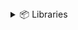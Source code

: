 <details>
<summary>📦 Libraries</summary>
 <a href="https://github.com/jnsougata/aiotube">AioTube</a> - Alternative to YouTube-Public-Data-API v3
 <br>
 <a href="https://github.com/jnsougata/deta">Deta</a> - Async version of Deta cloud Base & Drive SDK
 <br>
 <a href="https://github.com/jnsougata/deta">Discohook</a> - Discord bot framework for serverless apps
<details>
<summary>♨️ Languages</summary>
 <a href="https://www.python.org/">Python</a> - A very slow Language
 <br>
 <a href="https://go.dev/">GoLang</a> - A fairly fast language
</details>

![Top Langs](https://github-readme-stats.vercel.app/api/top-langs/?username=jnsougata&layout=compact&theme=radical)
